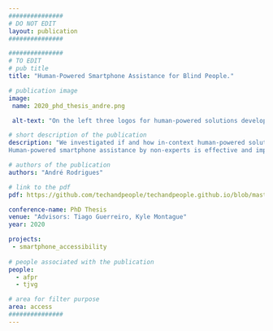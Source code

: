 ```yaml
---
###############
# DO NOT EDIT
layout: publication
###############

###############
# TO EDIT
# pub title
title: "Human-Powered Smartphone Assistance for Blind People."

# publication image
image:
 name: 2020_phd_thesis_andre.png

 alt-text: "On the left three logos for human-powered solutions developed through the course of the phd. On the right 8 logos from the conferences where work was published. ASSETS, CHI, INTERACT, MobileHCI, and a Book chapter, with three ASSETS editions. Totaling 5 publications + 8 related with the phd. " # provide a short description for the image #a11y

# short description of the publication
description: "We investigated if and how in-context human-powered solutions can be leveraged to improve current smartphone accessibility and ease of use. Building on a comprehensive knowledge of the smartphone challenges faced and coping mechanisms employed by blind people, we explored how human-powered assistive technologies can facilitate use. The thesis of this dissertation is:
Human-powered smartphone assistance by non-experts is effective and impacts perceptions of self-efficacy."

# authors of the publication
authors: "André Rodrigues"

# link to the pdf
pdf: https://github.com/techandpeople/techandpeople.github.io/blob/master/downloads/php_thesis_andre.pdf

conference-name: PhD Thesis
venue: "Advisors: Tiago Guerreiro, Kyle Montague"
year: 2020

projects:
 - smartphone_accessibility
 
# people associated with the publication
people:
  - afpr
  - tjvg

# area for filter purpose
area: access
###############
---
```

